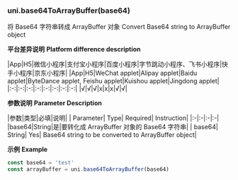 
### uni.base64ToArrayBuffer(base64)

将 Base64 字符串转成 ArrayBuffer 对象
Convert Base64 string to ArrayBuffer object

**平台差异说明**
**Platform difference description**

|App|H5|微信小程序|支付宝小程序|百度小程序|字节跳动小程序、飞书小程序|快手小程序|京东小程序|
|App|H5|WeChat applet|Alipay applet|Baidu applet|ByteDance applet, Feishu applet|Kuishou applet|Jingdong applet|
|:-:|:-:|:-:|:-:|:-:|:-:|:-:|:-:|
|√|√|√|x|x|x|√|√|

**参数说明**
**Parameter Description**

|参数|类型|必填|说明|
| Parameter| Type| Required| Instruction|
|:-|:-|:-|:-|
|base64|String|是|要转化成 ArrayBuffer 对象的 Base64 字符串|
| base64| String| Yes| Base64 string to be converted to ArrayBuffer object|

**示例**
**Example**

```javascript
const base64 = 'test'
const arrayBuffer = uni.base64ToArrayBuffer(base64)
```